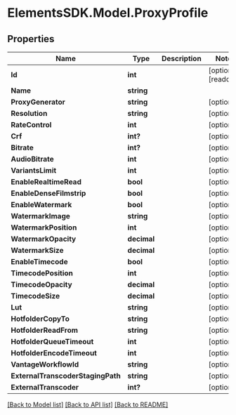 # ElementsSDK.Model.ProxyProfile

## Properties

Name | Type | Description | Notes
------------ | ------------- | ------------- | -------------
**Id** | **int** |  | [optional] [readonly] 
**Name** | **string** |  | 
**ProxyGenerator** | **string** |  | [optional] 
**Resolution** | **string** |  | [optional] 
**RateControl** | **int** |  | [optional] 
**Crf** | **int?** |  | [optional] 
**Bitrate** | **int?** |  | [optional] 
**AudioBitrate** | **int** |  | [optional] 
**VariantsLimit** | **int** |  | [optional] 
**EnableRealtimeRead** | **bool** |  | [optional] 
**EnableDenseFilmstrip** | **bool** |  | [optional] 
**EnableWatermark** | **bool** |  | [optional] 
**WatermarkImage** | **string** |  | [optional] 
**WatermarkPosition** | **int** |  | [optional] 
**WatermarkOpacity** | **decimal** |  | [optional] 
**WatermarkSize** | **decimal** |  | [optional] 
**EnableTimecode** | **bool** |  | [optional] 
**TimecodePosition** | **int** |  | [optional] 
**TimecodeOpacity** | **decimal** |  | [optional] 
**TimecodeSize** | **decimal** |  | [optional] 
**Lut** | **string** |  | [optional] 
**HotfolderCopyTo** | **string** |  | [optional] 
**HotfolderReadFrom** | **string** |  | [optional] 
**HotfolderQueueTimeout** | **int** |  | [optional] 
**HotfolderEncodeTimeout** | **int** |  | [optional] 
**VantageWorkflowId** | **string** |  | [optional] 
**ExternalTranscoderStagingPath** | **string** |  | [optional] 
**ExternalTranscoder** | **int?** |  | [optional] 

[[Back to Model list]](../README.md#documentation-for-models) [[Back to API list]](../README.md#documentation-for-api-endpoints) [[Back to README]](../README.md)

